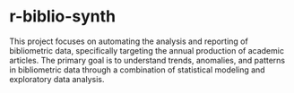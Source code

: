 # r-biblio-synth
This project focuses on automating the analysis and reporting of bibliometric data, specifically targeting the annual production of academic articles. The primary goal is to understand trends, anomalies, and patterns in bibliometric data through a combination of statistical modeling and exploratory data analysis.
